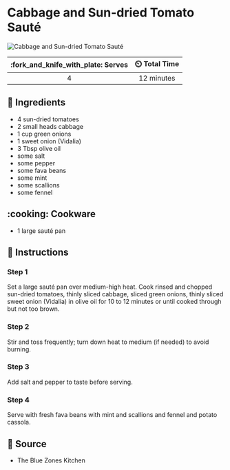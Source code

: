 # Cabbage and Sun-dried Tomato Sauté

![Cabbage and Sun-dried Tomato Sauté](../assets/images/cabbage-and-sun-dried-tomato-sauté.jpg)

| :fork_and_knife_with_plate: Serves | :timer_clock: Total Time |
|:----------------------------------:|:-----------------------: |
| 4 | 12 minutes |

## :salt: Ingredients

- 4 sun-dried tomatoes
- 2 small heads cabbage
- 1 cup green onions
- 1 sweet onion (Vidalia)
- 3 Tbsp olive oil
- some salt
- some pepper
- some fava beans
- some mint
- some scallions
- some fennel

## :cooking: Cookware

- 1 large sauté pan

## :pencil: Instructions

### Step 1

Set a large sauté pan over medium-high heat. Cook rinsed and chopped sun-dried tomatoes, thinly sliced cabbage, sliced
green onions, thinly sliced sweet onion (Vidalia) in olive oil for 10 to 12 minutes or until cooked through but not too
brown.

### Step 2

Stir and toss frequently; turn down heat to medium (if needed) to avoid burning.

### Step 3

Add salt and pepper to taste before serving.

### Step 4

Serve with fresh fava beans with mint and scallions and fennel and potato cassola.

## :link: Source

- The Blue Zones Kitchen
